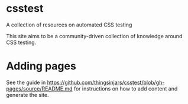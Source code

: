 csstest
=======

A collection of resources on automated CSS testing

This site aims to be a community-driven collection of knowledge around CSS testing.


Adding pages
===

See the guide in https://github.com/thingsinjars/csstest/blob/gh-pages/source/README.md for instructions on how to add content and generate the site.
